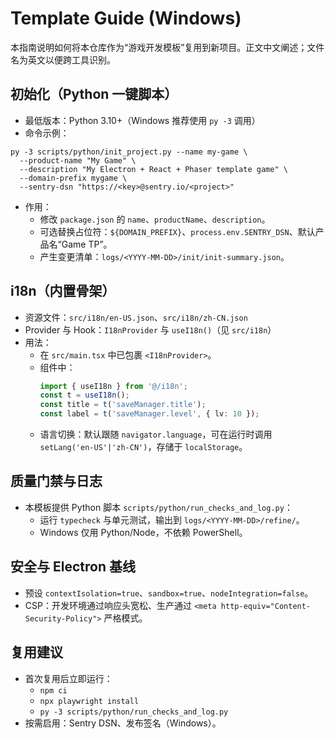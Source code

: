 # Template Guide (Windows)

本指南说明如何将本仓库作为“游戏开发模板”复用到新项目。正文中文阐述；文件名为英文以便跨工具识别。

## 初始化（Python 一键脚本）

- 最低版本：Python 3.10+（Windows 推荐使用 `py -3` 调用）
- 命令示例：

```
py -3 scripts/python/init_project.py --name my-game \
  --product-name "My Game" \
  --description "My Electron + React + Phaser template game" \
  --domain-prefix mygame \
  --sentry-dsn "https://<key>@sentry.io/<project>"
```

- 作用：
  - 修改 `package.json` 的 `name`、`productName`、`description`。
  - 可选替换占位符：`${DOMAIN_PREFIX}`、`process.env.SENTRY_DSN`、默认产品名“Game TP”。
  - 产生变更清单：`logs/<YYYY-MM-DD>/init/init-summary.json`。

## i18n（内置骨架）

- 资源文件：`src/i18n/en-US.json`、`src/i18n/zh-CN.json`
- Provider 与 Hook：`I18nProvider` 与 `useI18n()`（见 `src/i18n`）
- 用法：
  - 在 `src/main.tsx` 中已包裹 `<I18nProvider>`。
  - 组件中：
    ```ts
    import { useI18n } from '@/i18n';
    const t = useI18n();
    const title = t('saveManager.title');
    const label = t('saveManager.level', { lv: 10 });
    ```
  - 语言切换：默认跟随 `navigator.language`，可在运行时调用 `setLang('en-US'|'zh-CN')`，存储于 `localStorage`。

## 质量门禁与日志

- 本模板提供 Python 脚本 `scripts/python/run_checks_and_log.py`：
  - 运行 `typecheck` 与单元测试，输出到 `logs/<YYYY-MM-DD>/refine/`。
  - Windows 仅用 Python/Node，不依赖 PowerShell。

## 安全与 Electron 基线

- 预设 `contextIsolation=true`、`sandbox=true`、`nodeIntegration=false`。
- CSP：开发环境通过响应头宽松、生产通过 `<meta http-equiv="Content-Security-Policy">` 严格模式。

## 复用建议

- 首次复用后立即运行：
  - `npm ci`
  - `npx playwright install`
  - `py -3 scripts/python/run_checks_and_log.py`
- 按需启用：Sentry DSN、发布签名（Windows）。

